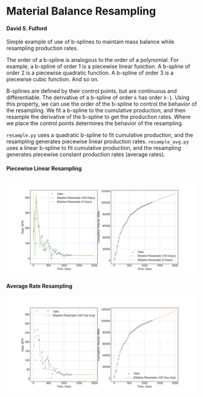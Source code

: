 # Material Balance Resampling

#### David S. Fulford

Simple example of use of b-splines to maintain mass balance while resampling production rates.

The order of a b-spline is analogous to the order of a polynomial. For example, a b-spline of
order 1 is a piecewise linear function. A b-spline of order 2 is a piecewise quadratic function.
A b-spline of order 3 is a piecewise cubic function. And so on.

B-splines are defined by their control points, but are continuous and differentiable. The derivative
of a b-spline of order `k` has order `k-1`. Using this property, we can use the order of the b-spline
to control the behavior of the resampling. We fit a b-spline to the cumulative production, and then
resample the derivative of the b-spline to get the production rates. Where we place the control points
determines the behavior of the resampling.

`resample.py` uses a quadratic b-spline to fit cumulative production, and the resampling generates
piecewise linear production rates. `resample_avg.py` uses a linear b-spline to fit cumulative
production, and the resampling generates piecewise constant production rates (average rates).

#### Piecewise Linear Resampling
![resample.png](resample.png)

#### Average Rate Resampling
![resample_avg.png](resample_avg.png)

